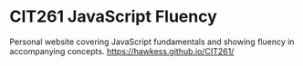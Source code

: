 # CIT261 JavaScript Fluency
Personal website covering JavaScript fundamentals and showing fluency in accompanying concepts.
https://hawkess.github.io/CIT261/
